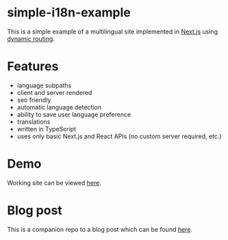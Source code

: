 # simple-i18n-example

This is a simple example of a multilingual site implemented in [Next.js](https://nextjs.org/) using [dynamic routing](https://nextjs.org/docs#dynamic-routing).

# Features

- language subpaths
- client and server rendered
- seo friendly
- automatic language detection
- ability to save user language preference
- translations
- written in TypeScript
- uses only basic Next.js and React APIs (no custom server required, etc.)

# Demo

Working site can be viewed [here](https://simple-i18n.fwojciec.now.sh/en).

# Blog post

This is a companion repo to a blog post which can be found [here](https://w11i.me/simple-i18n-in-next-js).
